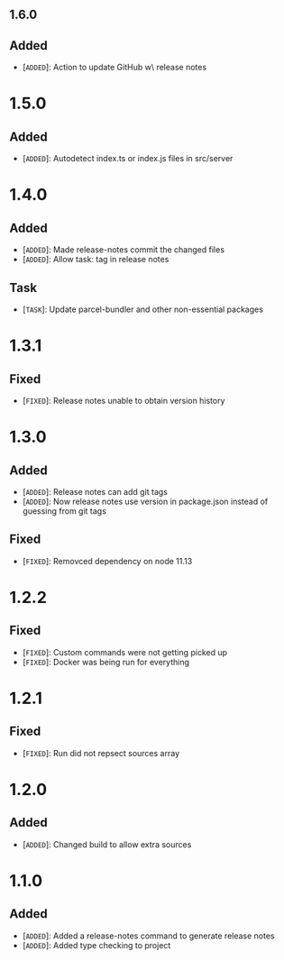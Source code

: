 ## 1.6.0

## Added
 * [`ADDED`]: Action to update GitHub w\ release notes

# 1.5.0

## Added
 * [`ADDED`]: Autodetect index.ts or index.js files in src/server

# 1.4.0

## Added
 * [`ADDED`]: Made release-notes commit the changed files
 * [`ADDED`]: Allow task: tag in release notes

## Task
 * [`TASK`]: Update parcel-bundler and other non-essential packages

# 1.3.1

## Fixed
 * [`FIXED`]: Release notes unable to obtain version history

# 1.3.0

## Added
 * [`ADDED`]: Release notes can add git tags
 * [`ADDED`]: Now release notes use version in package.json instead of guessing from git tags

## Fixed
 * [`FIXED`]: Removced dependency on node 11.13

# 1.2.2

## Fixed
 * [`FIXED`]: Custom commands were not getting picked up
 * [`FIXED`]: Docker was being run for everything

# 1.2.1

## Fixed
 * [`FIXED`]: Run did not repsect sources array

# 1.2.0

## Added
 * [`ADDED`]: Changed build to allow extra sources

# 1.1.0

## Added
 * [`ADDED`]: Added a release-notes command to generate release notes
 * [`ADDED`]: Added type checking to project
